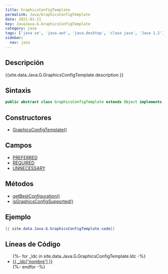 ```yaml
---
title: GraphicsConfigTemplate
permalink: Java/GraphicsConfigTemplate
date: 2021-01-11
key: JavaJava.G.GraphicsConfigTemplate
category: java
tags: ['java se', 'java.awt', 'java.desktop', 'clase java', 'Java 1.2']
sidebar: 
  nav: java
---
```


## Descripción
{{site.data.Java.G.GraphicsConfigTemplate.description }}

## Sintaxis
~~~java
public abstract class GraphicsConfigTemplate extends Object implements Serializable
~~~

## Constructores
* [GraphicsConfigTemplate()](/Java/GraphicsConfigTemplate/GraphicsConfigTemplate/)

## Campos
* [PREFERRED](/Java/GraphicsConfigTemplate/PREFERRED)
* [REQUIRED](/Java/GraphicsConfigTemplate/REQUIRED)
* [UNNECESSARY](/Java/GraphicsConfigTemplate/UNNECESSARY)

## Métodos
* [getBestConfiguration()](/Java/GraphicsConfigTemplate/getBestConfiguration)
* [isGraphicsConfigSupported()](/Java/GraphicsConfigTemplate/isGraphicsConfigSupported)

## Ejemplo
~~~java
{{ site.data.Java.G.GraphicsConfigTemplate.code}}
~~~

## Líneas de Código
<ul>
{%- for _ldc in site.data.Java.G.GraphicsConfigTemplate.ldc -%}
   <li>
       <a href="{{_ldc['url'] }}">{{ _ldc['nombre'] }}</a>
   </li>
{%- endfor -%}
</ul>
